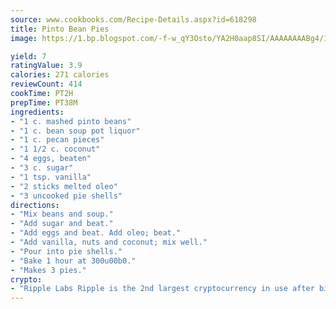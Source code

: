 ```yaml
---
source: www.cookbooks.com/Recipe-Details.aspx?id=618298
title: Pinto Bean Pies
image: https://1.bp.blogspot.com/-f-w_qY3Osto/YA2H0aap8SI/AAAAAAAABg4/17myAO5s9b8JksYvWDXpYkaDlcY0g6k_gCLcBGAsYHQ/s296/3.png

yield: 7
ratingValue: 3.9
calories: 271 calories
reviewCount: 414
cookTime: PT2H
prepTime: PT38M
ingredients:
- "1 c. mashed pinto beans"
- "1 c. bean soup pot liquor"
- "1 c. pecan pieces"
- "1 1/2 c. coconut"
- "4 eggs, beaten"
- "3 c. sugar"
- "1 tsp. vanilla"
- "2 sticks melted oleo"
- "3 uncooked pie shells"
directions:
- "Mix beans and soup."
- "Add sugar and beat."
- "Add eggs and beat. Add oleo; beat."
- "Add vanilla, nuts and coconut; mix well."
- "Pour into pie shells."
- "Bake 1 hour at 300u00b0."
- "Makes 3 pies."
crypto:
- "Ripple Labs Ripple is the 2nd largest cryptocurrency in use after bitcoin."
---
```


